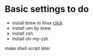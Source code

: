 # Basic settings to do

* install brew in linux [click](https://www.lesstif.com/pages/viewpage.action?pageId=54952258)
* install vim by brew
* install zsh
* install oh-my-zsh

make shell script later
